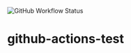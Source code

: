 ![GitHub Workflow Status](https://img.shields.io/github/workflow/status/ljcolling/github-actions-test/CI?label=build%20gh-pages)
# github-actions-test
